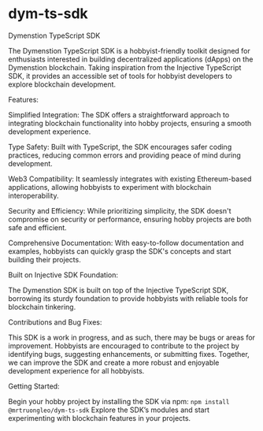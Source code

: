 # dym-ts-sdk

Dymenstion TypeScript SDK

The Dymenstion TypeScript SDK is a hobbyist-friendly toolkit designed for enthusiasts interested in building decentralized applications (dApps) on the Dymenstion blockchain. Taking inspiration from the Injective TypeScript SDK, it provides an accessible set of tools for hobbyist developers to explore blockchain development.

Features:

Simplified Integration: The SDK offers a straightforward approach to integrating blockchain functionality into hobby projects, ensuring a smooth development experience.

Type Safety: Built with TypeScript, the SDK encourages safer coding practices, reducing common errors and providing peace of mind during development.

Web3 Compatibility: It seamlessly integrates with existing Ethereum-based applications, allowing hobbyists to experiment with blockchain interoperability.

Security and Efficiency: While prioritizing simplicity, the SDK doesn't compromise on security or performance, ensuring hobby projects are both safe and efficient.

Comprehensive Documentation: With easy-to-follow documentation and examples, hobbyists can quickly grasp the SDK's concepts and start building their projects.

Built on Injective SDK Foundation:

The Dymenstion SDK is built on top of the Injective TypeScript SDK, borrowing its sturdy foundation to provide hobbyists with reliable tools for blockchain tinkering.

Contributions and Bug Fixes:

This SDK is a work in progress, and as such, there may be bugs or areas for improvement. Hobbyists are encouraged to contribute to the project by identifying bugs, suggesting enhancements, or submitting fixes. Together, we can improve the SDK and create a more robust and enjoyable development experience for all hobbyists.

Getting Started:

Begin your hobby project by installing the SDK via npm:
`npm install @mrtruongleo/dym-ts-sdk`
Explore the SDK’s modules and start experimenting with blockchain features in your projects.
